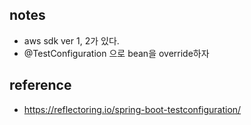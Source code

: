## notes
- aws sdk ver 1, 2가 있다.
- @TestConfiguration 으로 bean을 override하자 

## reference
- https://reflectoring.io/spring-boot-testconfiguration/
 